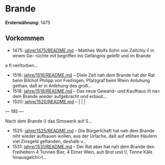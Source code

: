 # Brande

**Ersterwähnung:** 1475

## Vorkommen
- 1475: [jahre/1475/README.md](../jahre/1475/README.md) – Matthes Wolfs Sohn von Zelſchiy iſ in einem Ge-
rüchte mit begriffen ins Gefängnis geſeßt und im Brande


a fl verſtorben...
- 1516: [jahre/1516/README.md](../jahre/1516/README.md) – Dieſe Zeit nah dem Brande hat der Rat beim Biſchof
Philipp von Freiſingen, Pfalzgraf beim Rhein Anſuhung
gethan, daß er in Anſehung des groß...
- 1518: [jahre/1518/README.md](../jahre/1518/README.md) – Das neue Gewand- und Kaufhaus iſt na< dem
Brande wieder aufgebracht und erbaut...
- 1520: [jahre/1520/README.md](../jahre/1520/README.md) – |
|
|


— 185 —

Nach dem Brande i} das Simswerk auf S...
- 1525: [jahre/1525/README.md](../jahre/1525/README.md) – Die Bürgerſchaft hat nah dem Brande niht wieder
aufbauen wollen, aus der Urſache, daß auf etlihen Häuſern
viel Zinsgeld geſtanden, deshalb v...
- 1531: [jahre/1531/README.md](../jahre/1531/README.md) – Der Rat aber hat nah dem Brande den Freiheitern
4 Tonnen Bier, 4 Eimer Wein, auh Brot und !/, Tonne
Käſe hinausgeſchi>t...
